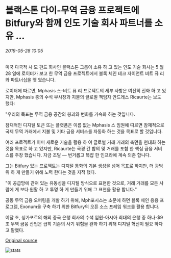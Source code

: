 # 블랙스톤 다이-무역 금융 프로젝트에 Bitfury와 함께 인도 기술 회사 파트너를 소유 ...

###### 2019-05-28 10:05

미국 다국적 사 모 펀드 회사인 블랙스톤 그룹이 소유 하 고 있는 인도 기술 회사는 5 월 28 일에 로이터가 보고 한 무역 금융 프로젝트에서 블록 체인 테크 자이언트 비트 퓨 리와 파트너십을 맺 었습니다.

로이터에 따르면, Mphasis 스-비트 퓨 리 프로젝트의 세부 사항은 여전히 진화 하 고 있지만, Mphasis 충의 수석 부사장과 지불의 글로벌 책임자 안드레스 Ricaurte는 보도 했다:

"우리의 목표는 무역 금융 공간의 붕괴와 변화를 가속화 하는 것입니다.

잠재적인 디지털 토큰 또는 플랫폼은 이름 없는 Mphasis 스 임원에 따르면 잠재적으로 국제 무역 거래에서 지불 및 기타 금융 서비스를 자동화 하는 것을 목표로 할 것입니다.

여러 프로젝트가 이미 새로운 기술을 활용 하 여 글로벌 거래 거래의 측면을 현대화 하는 것을 목표로 하 고 있지만, Ricaurte는 국경 간 합의 및 거래를 포함 한 핵심 금융 서비스를 주장 했습니다. 자금 조달 — 번거롭고 복잡 한 인프라에 계속 의존 합니다.

그는 Bitfury 있는 프로젝트는 디지털 통화의 기본 생성을 넘어 목표로 하지만, 더 광범위 하 게 만들기 위해 노력 한다는 것을 지적 했다.

"이 공급망에 갇혀 있는 유동성을 디지털 방식으로 표현한 것으로, 거래 거래를 모든 사람에 게 보다 원활 하 고 투명 하 게 만들기 위해 그 표현을 활용 합니다."

공동 무역 금융 오퍼링을 개발 하기 위해, Mph포시스는 소문에 하면 블록 체인 응용 프로그램, Exonum을 구축 하기 위한 Bitfury의 오픈 소스 프레임 워크를 활용 합니다.

이달 초, 싱가포르의 해외 중국 은행 회사의 수석 임원-아시아 최대의 은행 중 하나-$9조 무역 금융 산업은 급히 기존의 사기 위험을 완화 하기 위해 디지털 혁신이 필요 하다 고 말했다.

[Original source](https://cointelegraph.com/news/blackstone-majority-owned-indian-tech-firm-partners-with-bitfury-on-trade-finance-project)

![stats](https://c.statcounter.com/11760860/0/a89fa40b/1/ "stats")